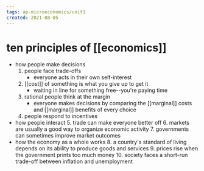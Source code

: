 ```yaml
---
tags: ap-microeconomics/unit1 
created: 2021-08-05
---
```


# ten principles of [[economics]]

- how people make decisions
	1. people face trade-offs
		- everyone acts in their own self-interest
	2. [[cost]] of something is what you give up to get it
		- waiting in line for something free--you're paying time
	3. rational people think at the margin
		- everyone makes decisions by comparing the [[marginal]] costs and [[marginal]] benefits of every choice
	4. people respond to incentives
- how people interact
	5. trade can make everyone better off
	6. markets are usually a good way to organize economic activity
	7. governments can sometimes improve market outcomes
- how the economy as a whole works
	8. a country's standard of living depends on its ability to produce goods and services
	9. prices rise when the government prints too much money
	10. society faces a short-run trade-off between inflation and unemployment